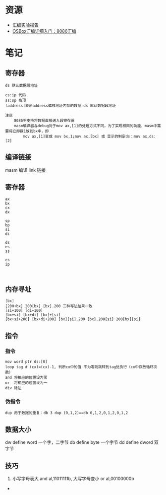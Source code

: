# 资源
* [汇编实验报告](http://m.dongjinxudianchi.com/ztnews/kghfdh9d8kaadh898b8ahlej.html)
* [OSBox汇编详细入门：8086汇编](http://feichashao.com/dosbox_basic_tutorial/)
# 笔记
## 寄存器

```
ds 默认数据段地址
```
```
cs:ip 代码
ss:sp 栈顶
[address]表示address偏移地址内存的数据 ds 默认数据段地址
```
```
注意
	8086不支持将数据直接送入段寄存器
	masm编译器与debug对于mov ax,[1]的处理方式不同，为了实现相同的功能，masm中需要将立即数1放到bx中，即
		mov ax,[1]变成 mov bx,1;mov ax,[bx] 或 显示的制定ds：mov ax,ds:[2]
```

## 编译链接
masm	编译
link	链接
## 寄存器
```
ax
bx
cx
dx

sp
bp
si
di

ds
es
ss

cs
ip



```
## 内存寻址
```
[bx]
[200+bx] 200[bx] [bx].200 三种写法结果一致
[si+100] [di+100]
[bx+si] [bx+di] [bx]+[si]
[bx+si+200] [bx+di+200] [bx][si].200 [bx].200[si] 200[bx][si]
```

## 指令
### 指令
```
mov word ptr ds:[0]
loop tag # (cx)=(cx)-1, 判断cx中的值 不为零则跳转到tag处执行（cx中存放循环次数）
and 将相应的位置设为零
or 	将相应的位置设为一
div 除法
```
### 伪指令

```
dup 用于数据的重复：db 3 dup (0,1,2)==db 0,1,2,0,1,2,0,1,2
```

## 数据大小

dw define word 一个字，二字节
db define byte 一个字节
dd define dword 双字节

## 技巧
1. 小写字母表大 and al,11011111b, 大写字母变小 or al,00100000b
*
